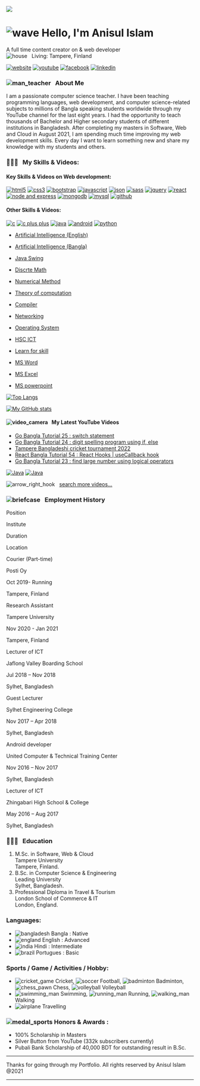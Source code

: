 [![](/anisul-Islam/anisul-islam/raw/master/images/banner.png)](/anisul-Islam/anisul-islam/blob/master/images/banner.png)

[](#--hello-im-anisul-islam-)![wave](https://github.githubassets.com/images/icons/emoji/unicode/1f44b.png) Hello, I'm Anisul Islam
==================================================================================================================================

A full time content creator on & web developer  
![house](https://github.githubassets.com/images/icons/emoji/unicode/1f3e0.png)   Living: Tampere, Finland

[![website](/anisul-Islam/anisul-islam/raw/master/images/website.svg "website")](http://www.studywithanis.com/) [![youtube](/anisul-Islam/anisul-islam/raw/master/images/youtube.svg "youtube link")](https://www.youtube.com/c/anisulislamrubel) [![facebook](/anisul-Islam/anisul-islam/raw/master/images/facebook.svg "facebook")](https://www.facebook.com/studywithanis/) [![linkedin](/anisul-Islam/anisul-islam/raw/master/images/linkedin.svg "linkedin")](https://www.linkedin.com/in/anisul2020/)  
  

### [](#--about-me)![man_teacher](https://github.githubassets.com/images/icons/emoji/unicode/1f468-1f3eb.png)   About Me

I am a passionate computer science teacher. I have been teaching programming languages, web development, and computer science-related subjects to millions of Bangla speaking students worldwide through my YouTube channel for the last eight years. I had the opportunity to teach thousands of Bachelor and Higher secondary students of different institutions in Bangladesh. After completing my masters in Software, Web and Cloud in August 2021, I am spending much time improving my web development skills. Every day I want to learn something new and share my knowledge with my students and others.

  

### [](#--my-skills--videos)👨🏽‍💻   My Skills & Videos:

#### [](#key-skills--videos-on-web-development)Key Skills & Videos on Web development:

[![html5](/anisul-Islam/anisul-islam/raw/master/images/html5.svg "html playlist")](https://youtube.com/playlist?list=PLgH5QX0i9K3oHBr5dsumGwjUxByN5Lnw3) [![css3](/anisul-Islam/anisul-islam/raw/master/images/css3.svg "css playlist")](https://youtube.com/playlist?list=PLgH5QX0i9K3qjCBXjTmv7Xeh8MDUUVJDO) [![bootstrap](/anisul-Islam/anisul-islam/raw/master/images/bootstrap.svg "bootstrap playlist")](https://youtube.com/playlist?list=PLgH5QX0i9K3oC_wmWEZa2xWxJauIRQ9kG) [![javascript](/anisul-Islam/anisul-islam/raw/master/images/js.svg "javascript playlist")](https://www.youtube.com/playlist?list=PLgH5QX0i9K3qzryglMjcyEktz4q7ySunX) [![json](/anisul-Islam/anisul-islam/raw/master/images/json.svg "json playlist")](https://www.youtube.com/playlist?list=PLgH5QX0i9K3rWYYIcCykektDcb_1IPDz4) [![sass](/anisul-Islam/anisul-islam/raw/master/images/sass.svg "sass playlist")](https://www.youtube.com/playlist?list=PLgH5QX0i9K3qOvGYtFb3Z7KVMLrijYdqO) [![jquery](/anisul-Islam/anisul-islam/raw/master/images/jquery.svg "jquery playlist")](https://www.youtube.com/playlist?list=PLgH5QX0i9K3pSJG9Hwjnykd0hLGEsW4DB) [![react](/anisul-Islam/anisul-islam/raw/master/images/react.svg "react playlist")](https://youtube.com/playlist?list=PLgH5QX0i9K3rGtitufynBKMy5gAFpa1y8) [![node and express](/anisul-Islam/anisul-islam/raw/master/images/node.svg "node and express playlist")](https://www.youtube.com/playlist?list=PLgH5QX0i9K3r6ZGeyFnSv_YDxVON2P85m) [![mongodb](/anisul-Islam/anisul-islam/raw/master/images/mongodb.svg "mongodb playlist")](https://www.youtube.com/playlist?list=PLgH5QX0i9K3r6ZGeyFnSv_YDxVON2P85m) [![mysql](/anisul-Islam/anisul-islam/raw/master/images/mysql.svg "mysql playlist")](https://www.youtube.com/playlist?list=PLgH5QX0i9K3qLcx9DvVDWmNJ7riPvxzCD) [![github](/anisul-Islam/anisul-islam/raw/master/images/github.svg "github playlist")](https://www.youtube.com/playlist?list=PLgH5QX0i9K3r6ZGeyFnSv_YDxVON2P85m)

  
  
  

#### [](#other-skills--videos)Other Skills & Videos:

[![c](/anisul-Islam/anisul-islam/raw/master/images/c.svg "c playlist")](https://youtube.com/playlist?list=PLgH5QX0i9K3pCMBZcul1fta6UivHDbXvz) [![c plus plus](/anisul-Islam/anisul-islam/raw/master/images/cplus.svg "c++ playlist")](https://youtube.com/playlist?list=PLgH5QX0i9K3q0ZKeXtF--CZ0PdH1sSbYL) [![java](/anisul-Islam/anisul-islam/raw/master/images/java.svg "java playlist")](https://youtube.com/playlist?list=PLgH5QX0i9K3oAZUB2QXR-dZac0c9HNyRa) [![android](/anisul-Islam/anisul-islam/raw/master/images/android.svg "android playlist")](https://youtube.com/playlist?list=PLgH5QX0i9K3p9xzYLFGdfYliIRBLVDRV5) [![python](/anisul-Islam/anisul-islam/raw/master/images/python.svg "python playlist")](https://youtube.com/playlist?list=PLgH5QX0i9K3rz5XqMsTk41_j15_6682BN)

  
  
  

*   [Artificial Intelligence (English)](https://www.youtube.com/playlist?list=PLgH5QX0i9K3rRVV7oeML93OVAxqQ-CvzV)
    
*   [Artificial Intelligence (Bangla)](https://youtube.com/playlist?list=PLgH5QX0i9K3oFAaeJxjDWA8kEbMutzV6V)
    
*   [Java Swing](https://www.youtube.com/playlist?list=PLgH5QX0i9K3rAHKr6IteF5kdgN6BorH9l)
    
*   [Discrte Math](https://youtube.com/playlist?list=PLgH5QX0i9K3rYy9DVhk28m8enSo8xxiZ3)
    
*   [Numerical Method](https://youtube.com/playlist?list=PLgH5QX0i9K3oKFrSOo4Kwns1-vTZmKQ7z)
    
*   [Theory of computation](https://youtube.com/playlist?list=PLgH5QX0i9K3qw5pu16QgnKNj91Rnjoyd0)
    
*   [Compiler](https://youtube.com/playlist?list=PLgH5QX0i9K3oWTwTgILA7v9oysoDgkJDg)
    
*   [Networking](https://www.youtube.com/playlist?list=PLgH5QX0i9K3p5OI88r3ob-otmKqIm_DbS)
    
*   [Operating System](https://youtube.com/playlist?list=PLgH5QX0i9K3r_SuT0AnOEoElfQQPgkBIq)
    
*   [HSC ICT](https://www.youtube.com/playlist?list=PLgH5QX0i9K3o8Y-CKhmyodbfHAc9VSVOv)
    
*   [Learn for skill](https://youtube.com/playlist?list=PLgH5QX0i9K3qyJVIaeHSqiRWOyO6HW023)
    
*   [MS Word](https://www.youtube.com/playlist?list=PLgH5QX0i9K3p21lsneT3cW4CJL4Bd1lJ2)
    
*   [MS Excel](https://www.youtube.com/playlist?list=PLgH5QX0i9K3ohKCQMR7aopneByGX05iSK)
    
*   [MS powerpoint](https://youtube.com/playlist?list=PLgH5QX0i9K3pBnrckqfJ2zn7FL6Q_LNcm)
    
      
    

[![Top Langs](https://camo.githubusercontent.com/ab1e616fc75e1eb967bd60c352b0105f81694099bff31a08ccaa6a340cbfcbd3/68747470733a2f2f6769746875622d726561646d652d73746174732e76657263656c2e6170702f6170692f746f702d6c616e67732f3f757365726e616d653d616e6973756c2d69736c616d)](https://github.com/anuraghazra/github-readme-stats)

[![My GitHub stats](https://camo.githubusercontent.com/8fba9a81c2490a040c1318ebc26eaa4fc7c32086a202c3c204f29950f61fb473/68747470733a2f2f6769746875622d726561646d652d73746174732e76657263656c2e6170702f6170693f757365726e616d653d616e6973756c2d49736c616d2673686f775f69636f6e733d74727565)](https://camo.githubusercontent.com/8fba9a81c2490a040c1318ebc26eaa4fc7c32086a202c3c204f29950f61fb473/68747470733a2f2f6769746875622d726561646d652d73746174732e76657263656c2e6170702f6170693f757365726e616d653d616e6973756c2d49736c616d2673686f775f69636f6e733d74727565)

  

#### [](#--my-latest-youtube-videos)![video_camera](https://github.githubassets.com/images/icons/emoji/unicode/1f4f9.png)   My Latest YouTube Videos

*   [Go Bangla Tutorial 25 : switch statement](https://www.youtube.com/watch?v=xNVlpBhVJ3M)[](http://savefrom.net/?url=https%3A%2F%2Fwww.youtube.com%2Fwatch%3Fv%3DxNVlpBhVJ3M&utm_source=userjs-chrome&utm_medium=extensions&utm_campaign=link_modifier "Get a direct link")
*   [Go Bangla Tutorial 24 : digit spelling program using if, else](https://www.youtube.com/watch?v=EoFmLCebo1M)[](http://savefrom.net/?url=https%3A%2F%2Fwww.youtube.com%2Fwatch%3Fv%3DEoFmLCebo1M&utm_source=userjs-chrome&utm_medium=extensions&utm_campaign=link_modifier "Get a direct link")
*   [Tampere Bangladeshi cricket tournament 2022](https://www.youtube.com/watch?v=JWlT1523iE0)[](http://savefrom.net/?url=https%3A%2F%2Fwww.youtube.com%2Fwatch%3Fv%3DJWlT1523iE0&utm_source=userjs-chrome&utm_medium=extensions&utm_campaign=link_modifier "Get a direct link")
*   [React Bangla Tutorial 54 : React Hooks | useCallback hook](https://www.youtube.com/watch?v=t9qUJ0SRQuE)[](http://savefrom.net/?url=https%3A%2F%2Fwww.youtube.com%2Fwatch%3Fv%3Dt9qUJ0SRQuE&utm_source=userjs-chrome&utm_medium=extensions&utm_campaign=link_modifier "Get a direct link")
*   [Go Bangla Tutorial 23 : find large number using logical operators](https://www.youtube.com/watch?v=6tKriA8VGgs)[](http://savefrom.net/?url=https%3A%2F%2Fwww.youtube.com%2Fwatch%3Fv%3D6tKriA8VGgs&utm_source=userjs-chrome&utm_medium=extensions&utm_campaign=link_modifier "Get a direct link")

[![Java](https://camo.githubusercontent.com/9448a73851b10f6b006df1d05ce06946193937342991244cff251bb285fbe9bb/68747470733a2f2f696d672e796f75747562652e636f6d2f76692f6866346b344f576c4266492f332e6a7067)](http://www.youtube.com/watch?feature=player_embedded&v=hf4k4OWlBfI)[](http://savefrom.net/?url=http%3A%2F%2Fwww.youtube.com%2Fwatch%3Ffeature%3Dplayer_embedded%26v%3Dhf4k4OWlBfI&utm_source=userjs-chrome&utm_medium=extensions&utm_campaign=link_modifier "Get a direct link") [![Java](https://camo.githubusercontent.com/519bd4876787ce0b5ff2ccab33861230d50f2cec74dab8c5199eb496feb0f4c5/68747470733a2f2f696d672e796f75747562652e636f6d2f76692f6652584c30583257534b342f332e6a7067)](http://www.youtube.com/watch?feature=player_embedded&v=fRXL0X2WSK4)[](http://savefrom.net/?url=http%3A%2F%2Fwww.youtube.com%2Fwatch%3Ffeature%3Dplayer_embedded%26v%3DfRXL0X2WSK4&utm_source=userjs-chrome&utm_medium=extensions&utm_campaign=link_modifier "Get a direct link")

![arrow_right_hook](https://github.githubassets.com/images/icons/emoji/unicode/21aa.png)   [search more videos...](https://www.youtube.com/c/anisulislamrubel)

  

### [](#--employment-history)![briefcase](https://github.githubassets.com/images/icons/emoji/unicode/1f4bc.png)   Employment History

Position

Institute

Duration

Location

Courier (Part-time)

Posti Oy

Oct 2019- Running

Tampere, Finland

Research Assistant

Tampere University

Nov 2020 - Jan 2021

Tampere, Finland

Lecturer of ICT

Jaflong Valley Boarding School

Jul 2018 – Nov 2018

Sylhet, Bangladesh

Guest Lecturer

Sylhet Engineering College

Nov 2017 – Apr 2018

Sylhet, Bangladesh

Android developer

United Computer & Technical Training Center

Nov 2016 – Nov 2017

Sylhet, Bangladesh

Lecturer of ICT

Zhingabari High School & College

May 2016 – Aug 2017

Sylhet, Bangladesh

  

### [](#--education)👨🏻‍🎓   Education

1.  M.Sc. in Software, Web & Cloud  
    Tampere University  
    Tampere, Finland.
2.  B.Sc. in Computer Science & Engineering  
    Leading University  
    Sylhet, Bangladesh.
3.  Professional Diploma in Travel & Tourism  
    London School of Commerce & IT  
    London, England.

  

### [](#languages)Languages:

*   ![bangladesh](https://github.githubassets.com/images/icons/emoji/unicode/1f1e7-1f1e9.png) Bangla : Native
*   ![england](https://github.githubassets.com/images/icons/emoji/unicode/1f3f4-e0067-e0062-e0065-e006e-e0067-e007f.png) English : Advanced
*   ![india](https://github.githubassets.com/images/icons/emoji/unicode/1f1ee-1f1f3.png) Hindi : Intermediate
*   ![brazil](https://github.githubassets.com/images/icons/emoji/unicode/1f1e7-1f1f7.png) Portugues : Basic  
    

### [](#sports--game--activities--hobby)Sports / Game / Activities / Hobby:

*   ![cricket_game](https://github.githubassets.com/images/icons/emoji/unicode/1f3cf.png) Cricket, ![soccer](https://github.githubassets.com/images/icons/emoji/unicode/26bd.png) Football, ![badminton](https://github.githubassets.com/images/icons/emoji/unicode/1f3f8.png) Badminton, ![chess_pawn](https://github.githubassets.com/images/icons/emoji/unicode/265f.png) Chess, ![volleyball](https://github.githubassets.com/images/icons/emoji/unicode/1f3d0.png) Volleyball
*   ![swimming_man](https://github.githubassets.com/images/icons/emoji/unicode/1f3ca-2642.png) Swimming, ![running_man](https://github.githubassets.com/images/icons/emoji/unicode/1f3c3-2642.png) Running, ![walking_man](https://github.githubassets.com/images/icons/emoji/unicode/1f6b6-2642.png) Walking
*   ![airplane](https://github.githubassets.com/images/icons/emoji/unicode/2708.png) Travelling

  

### [](#-honors--awards-)![medal_sports](https://github.githubassets.com/images/icons/emoji/unicode/1f3c5.png) Honors & Awards :

*   100% Scholarship in Masters
*   Silver Button from YouTube (332k subscribers currently)
*   Pubali Bank Scholarship of 40,000 BDT for outstanding result in B.Sc.

* * *

Thanks for going through my Portfolio. All rights reserved by Anisul Islam @2021

* * *
